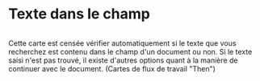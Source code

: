# Texte dans le champ

<figure><img src="https://lh7-us.googleusercontent.com/aHeXrS8acJ227dxiSkrLXHtRCmETZYdJmjhYoez6FAhvHvZup10JXCXaFkdl7rXoMr0pkQe7Ig4fibhYi5azsjlg0O8cwOKwK5jmqM2vrIns03j5W6qSeUtVK1be7bCF_n64GcFV335dq0IoY8WnafQ" alt=""><figcaption></figcaption></figure>

Cette carte est censée vérifier automatiquement si le texte que vous recherchez est contenu dans le champ d'un document ou non. Si le texte saisi n'est pas trouvé, il existe d'autres options quant à la manière de continuer avec le document. (Cartes de flux de travail "Then")
